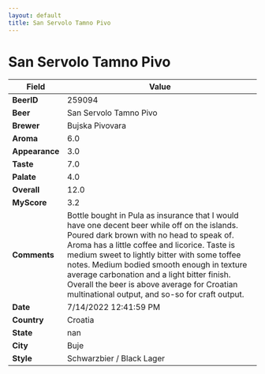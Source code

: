 ```yaml
---
layout: default
title: San Servolo Tamno Pivo
---
```


# San Servolo Tamno Pivo

| Field         | Value     |
|---------------|-----------|
| **BeerID** | 259094 |
| **Beer** | San Servolo Tamno Pivo |
| **Brewer** | Bujska Pivovara |
| **Aroma** | 6.0 |
| **Appearance** | 3.0 |
| **Taste** | 7.0 |
| **Palate** | 4.0 |
| **Overall** | 12.0 |
| **MyScore** | 3.2 |
| **Comments** | Bottle bought in Pula as insurance that I would have one decent beer while off on the islands. Poured dark brown with no head to speak of. Aroma has a little coffee and licorice. Taste is medium sweet to lightly bitter with some toffee notes. Medium bodied smooth enough in texture average carbonation and a light bitter finish. Overall the beer is above average for Croatian multinational output, and so-so for craft output. |
| **Date** | 7/14/2022 12:41:59 PM |
| **Country** | Croatia |
| **State** | nan |
| **City** | Buje |
| **Style** | Schwarzbier / Black Lager |
